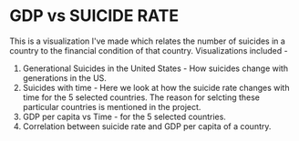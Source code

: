 # GDP vs SUICIDE RATE
This is a visualization I've made which relates the number of suicides in a country to the financial condition of that country. 
Visualizations included - 
1. Generational Suicides in the United States - How suicides change with generations in the US. 
2. Suicides with time - Here we look at how the suicide rate changes with time for the 5 selected countries. The reason for selcting these particular countries is 
                        mentioned in the project. 
3. GDP per capita vs Time - for the 5 selected countries. 
4. Correlation between suicide rate and GDP per capita of a country. 
